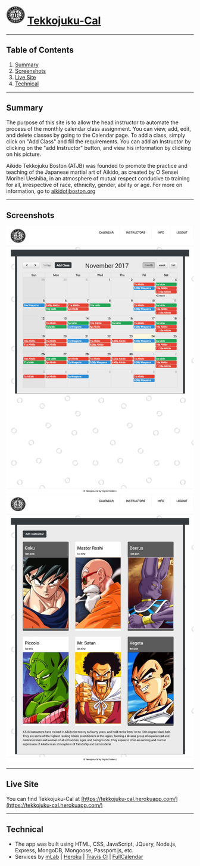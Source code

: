 # <img src="https://github.com/vcordero07/tekkojuku-cal/raw/master/assets/img/tekkojuku-logo.png" width="50" height="50" />     [Tekkojuku-Cal](https://tekkojuku-cal.herokuapp.com/)

---
## Table of Contents
1. [Summary](#summary)
2. [Screenshots](#screenshots)
3. [Live Site](#live-site)
4. [Technical](#technical)

---
## Summary

The purpose of this site is to allow the head instructor to automate the process of the monthly calendar class assignment. You can view, add, edit, and delete classes by going to the Calendar page. To add a class, simply click on "Add Class" and fill the requirements. You can add an Instructor by clicking on the "add Instructor" button, and view his information by clicking on his picture.

Aikido Tekkojuku Boston (ATJB) was founded to promote the practice and teaching of the Japanese martial art of Aikido, as created by O Sensei Morihei Ueshiba, in an atmosphere of mutual respect conducive to training for all, irrespective of race, ethnicity, gender, ability or age. For more on information, go to <a href="http://aikidotjboston.org/">aikidotjboston.org</a>

---
## Screenshots

![Screenshot-1](https://github.com/vcordero07/tekkojuku-cal/raw/master/assets/img/screenshot-1-cal.png "Screenshot-1-Cal")
![Screenshot-2](https://github.com/vcordero07/tekkojuku-cal/raw/master/assets/img/Screenshot-2-inst.png "Screenshot-2-Inst")

---
## Live Site

You can find Tekkojuku-Cal at [https://tekkojuku-cal.herokuapp.com/](https://tekkojuku-cal.herokuapp.com/)

---
## Technical

* The app was built using HTML, CSS, JavaScript, JQuery, Node.js, Express, MongoDB, Mongoose, Passport.js, etc.
* Services by [mLab](https://mlab.com/) | [Heroku](https://www.heroku.com/) | [Travis CI](https://travis-ci.org/) | [FullCalendar](https://fullcalendar.io/)
